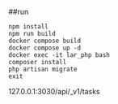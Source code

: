  ##run

 ```
npm install
npm run build
docker compose build
docker compose up -d
docker exec -it lar_php bash
composer install
php artisan migrate
exit
 ```

 127.0.0.1:3030/api/_v1/tasks
 